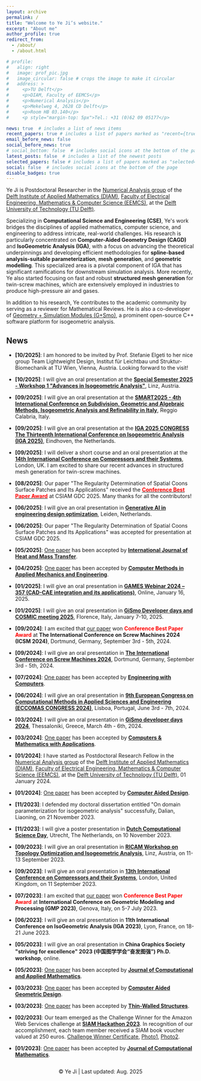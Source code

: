 ```yaml
---
layout: archive
permalink: /
title: "Welcome to Ye Ji’s website."
excerpt: "About me"
author_profile: true
redirect_from: 
  - /about/
  - /about.html

# profile: 
#   align: right
#   image: prof_pic.jpg
#   image_circular: false # crops the image to make it circular
#   address: >
#     <p>TU Delft</p>
#     <p>DIAM, Faculty of EEMCS</p>
#     <p>Numerical Analysis</p>
#     <p>Mekelweg 4, 2628 CD Delft</p>
#     <p>Room HB 03.140</p>
#     <p style="margin-top: 5px">Tel.: +31 (0)62 09 05177</p>

news: true  # includes a list of news items
recent_papers: true # includes a list of papers marked as "recent={true}"
email_before_news: false
social_before_news: true
# social_bottom: false  # includes social icons at the bottom of the page
latest_posts: false  # includes a list of the newest posts
selected_papers: false # includes a list of papers marked as "selected={true}"
social: false  # includes social icons at the bottom of the page
disable_badges: true
---
```


Ye Ji is Postdoctoral Researcher in the <a href="https://www.tudelft.nl/ewi/over-de-faculteit/afdelingen/applied-mathematics/numerical-analysis" target="_blank">Numerical Analysis group</a> of the <a href="https://www.tudelft.nl/ewi/over-de-faculteit/afdelingen/applied-mathematics" target="_blank">Delft Institute of Applied Mathematics (DIAM)</a>, <a href="https://www.tudelft.nl/en/eemcs" target="_blank">Faculty of Electrical Engineering, Mathematics & Computer Science (EEMCS)</a>, at the <a href="https://www.tudelft.nl/en/" target="_blank">Delft University of Technology (TU Delft)</a>.

Specializing in **Computational Science and Engineering (CSE)**, Ye's work bridges the disciplines of applied mathematics, computer science, and engineering to address intricate, real-world challenges. His research is particularly concentrated on **Computer-Aided Geometry Design (CAGD)** and **IsoGeometric Analysis (IGA)**, with a focus on advancing the theoretical underpinnings and developing efficient methodologies for **spline-based analysis-suitable parameterization**, **mesh generation**, and **geometric modelling**. This specialized area is a pivotal component of IGA that has significant ramifications for downstream simulation analysis. More recently, Ye also started focusing on fast and robust **structured mesh generation** for twin-screw machines, which are extensively employed in industries to produce high-pressure air and gases.

In addition to his research, Ye contributes to the academic community by serving as a reviewer for Mathematical Reviews. He is also a co-developer of [Geometry + Simulation Modules (G+Smo)](https://gismo.github.io/), a prominent open-source C++ software platform for isogeometric analysis.

News
------

- **[10/2025]**: I am honored to be invited by Prof. Stefanie Elgeti to her nice group Team Lightweight Design, Institut für Leichtbau und Struktur-Biomechanik at TU Wien, Vienna, Austria. Looking forward to the visit!

- **[10/2025]**: I will give an oral presentation at the [**Special Semester 2025 - Workshop 1 "Advances in Isogeometric Analysis"**](https://www.oeaw.ac.at/ricam/detail/event/special-semester-2025-workshop-1-advances-in-isogeometric-analysis), Linz, Austria.

- **[09/2025]**: I will give an oral presentation at the [**SMART2025 - 4th International Conference on Subdivision, Geometric and Algebraic Methods, Isogeometric Analysis and Refinability in Italy**](https://smart2025.unirc.it/), Reggio Calabria, Italy.

- **[09/2025]**: I will give an oral presentation at the [**IGA 2025 CONGRESS The Thirteenth International Conference on Isogeometric Analysis (IGA 2025)**](https://iga2025.cimne.com/), Eindhoven, the Netherlands.

- **[09/2025]**: I will deliver a short course and an oral presentation at the [**14th International Conference on Compressors and their Systems**](https://citycompressorsconference.london/), London, UK. I am excited to share our recent advances in structured mesh generation for twin-screw machines.

- **[08/2025]**: Our paper "The Regularity Determination of Spatial Coons Surface Patches and Its Applications" received the [**<font color=Red>Conference Best Paper Award</font>**](../images/talks/2025-08-22-Yantai/GDC_Yantai_2.jpg) at CSIAM GDC 2025. Many thanks for all the contributors!

- **[06/2025]**: I will give an oral presentation in [**Generative AI in engineering design optimization**](https://www.lorentzcenter.nl/generative-ai-in-engineering-design-optimization.html), Leiden, Netherlands.

- **[06/2025]**: Our paper "The Regularity Determination of Spatial Coons Surface Patches and Its Applications" was accepted for presentation at CSIAM GDC 2025.

- **[05/2025]**: [One paper](https://www-sciencedirect-com.tudelft.idm.oclc.org/science/article/pii/S0017931025004004) has been accepted by [**International Journal of Heat and Mass Transfer**](https://www-sciencedirect-com.tudelft.idm.oclc.org/journal/international-journal-of-heat-and-mass-transfer).

- **[04/2025]**: [One paper](https://www-sciencedirect-com.tudelft.idm.oclc.org/science/article/pii/S0045782525002488) has been accepted by [**Computer Methods in Applied Mechanics and Engineering**](https://www-sciencedirect-com.tudelft.idm.oclc.org/journal/computer-methods-in-applied-mechanics-and-engineering).

- **[01/2025]**: I will give an oral presentation in [**GAMES Webinar 2024 – 357 (CAD-CAE integration and its applications)**](https://games-cn.org/games-webinar-20250116-357/), Online, January 16, 2025.

- **[01/2025]**: I will give an oral presentation in [**GiSmo Developer days and COSMIC meeting 2025**](https://github.com/gismo/gismo/wiki/GiSmo-Developer-days-and-COSMIC-meeting-2025), Florence, Italy, January 7-10, 2025.

- **[09/2024]**: I am excited that [our paper](https://iopscience.iop.org/article/10.1088/1757-899X/1322/1/012014) won **<font color=Red>Conference Best Paper Award</font>** at **The International Conference on Screw Machines 2024 (ICSM 2024)**, Dortmund, Germany, September 3rd - 5th, 2024.

- **[09/2024]**: I will give an oral presentation in [**The International Conference on Screw Machines 2024**](https://github.com/gismo/gismo/wiki/GiSmo-developer-days-2024), Dortmund, Germany, September 3rd - 5th, 2024.

- **[07/2024]**: [One paper](https://doi.org/10.1007/s00366-024-02020-z) has been accepted by [**Engineering with Computers**](https://link.springer.com/article/10.1007/s00366-024-02020-z).

- **[06/2024]**: I will give an oral presentation in [**9th European Congress on Computational Methods in Applied Sciences and Engineering (ECCOMAS CONGRESS 2024)**](https://eccomas2024.org/), Lisboa, Portugal, June 3rd - 7th, 2024.

- **[03/2024]**: I will give an oral presentation in [**GiSmo developer days 2024**](https://github.com/gismo/gismo/wiki/GiSmo-developer-days-2024), Thessaloniki, Greece, March 4th - 6th, 2024.

- **[03/2024]**: [One paper](https://doi.org/10.1016/j.camwa.2024.03.001) has been accepted by [**Computers & Mathematics with Applications**](https://www-sciencedirect-com.tudelft.idm.oclc.org/journal/computers-and-mathematics-with-applications).

- **[01/2024]**: I have started as Postdoctoral Research Fellow in the <a href="https://www.tudelft.nl/ewi/over-de-faculteit/afdelingen/applied-mathematics/numerical-analysis" target="_blank">Numerical Analysis group</a> of the <a href="https://www.tudelft.nl/ewi/over-de-faculteit/afdelingen/applied-mathematics" target="_blank">Delft Institute of Applied Mathematics (DIAM)</a>, <a href="https://www.tudelft.nl/en/eemcs" target="_blank">Faculty of Electrical Engineering, Mathematics & Computer Science (EEMCS)</a>, at the <a href="https://www.tudelft.nl/en/" target="_blank">Delft University of Technology (TU Delft)</a>, 01 January 2024.

- **[01/2024]**: [One paper](https://www.sciencedirect.com/science/article/pii/S0010448523002051) has been accepted by [**Computer Aided Design**](https://www.sciencedirect.com/journal/computer-aided-design).

- **[11/2023]**: I defended my doctoral dissertation entitled "On domain parameterization for isogeometric analysis" successfully, Dalian, Liaoning, on 21 November 2023.

- **[11/2023]**: I will give a poster presentation in [**Dutch Computational Science Day**](https://ducomsday.nl/), Utrecht, The Netherlands, on 10 November 2023.

- **[09/2023]**: I will give an oral presentation in [**RICAM Workshop on Topology Optimization and Isogeometric Analysis**](https://www.oeaw.ac.at/ricam/news-events/workshops/topology-optimization-and-isogeometric-analysis), Linz, Austria, on 11-13 September 2023. 

- **[09/2023]**: I will give an oral presentation in [**13th International Conference on Compressors and their Systems**](https://citycompressorsconference.london), London, United Kingdom, on 11 September 2023. 

- **[07/2023]**: I am excited that [our paper](https://www.sciencedirect.com/science/article/abs/pii/S0167839623000237) won **<font color=Red>Conference Best Paper Award</font>** at **International Conference on Geometric Modeling and Processing (GMP 2023)**, Genova, Italy, on 5-7 July 2023. 

- **[06/2023]**: I will give an oral presentation in **11th International Conference on IsoGeometric Analysis (IGA 2023)**, Lyon, France, on 18-21 June 2023. 

- **[05/2023]**: I will give an oral presentation in **China Graphics Society "striving for excellence" 2023 (中国图学学会“奋发图强”) Ph.D. workshop**, online. 

- **[05/2023]**: [One paper](https://www.sciencedirect.com/science/article/pii/S0377042723002479) has been accepted by [**Journal of Computational and Applied Mathematics**](https://www.sciencedirect.com/journal/journal-of-computational-and-applied-mathematics).

- **[03/2023]**: [One paper](https://www.sciencedirect.com/science/article/pii/S0167839623000237) has been accepted by [**Computer Aided Geometric Design**](https://www.sciencedirect.com/journal/computer-aided-geometric-design).

- **[03/2023]**: [One paper](https://www.sciencedirect.com/science/article/pii/S0263823123001544) has been accepted by [**Thin-Walled Structures**](https://www.sciencedirect.com/journal/thin-walled-structures).

- **[02/2023]**: Our team emerged as the Challenge Winner for the Amazon Web Services challenge at [**SIAM Hackathon 2023**](https://www.siam.org/conferences/cm/conference/cse23). In recognition of our accomplishment, each team member received a SIAM book voucher valued at 250 euros. [Challenge Winner Certificate](../images/talks/2023-02-26-siam-hackaton/SIAM_certificate.pdf), [Photo1](../images/talks/2023-02-26-siam-hackaton/SIAM_Hackathon2023_pic1.jpeg), [Photo2](../images/talks/2023-02-26-siam-hackaton/SIAM_Hackathon2023_pic2.jpeg).

- **[01/2023]**: [One paper](https://www.global-sci.org/jcm/) has been accepted by [**Journal of Computational Mathematics**](https://www.global-sci.org/jcm/). 

<!-- <div style="text-align:center; margin:0; padding:0; width:256px;">
  <script type="text/javascript" src="//rf.revolvermaps.com/0/0/1.js?i=5nnta91lqjn&amp;s=240&amp;m=8&amp;v=true&amp;r=false&amp;b=000000&amp;n=true&amp;c=ff0000" async="async"></script>
</div> -->

<div id="footer" style="text-align: center;">
  <div id="footer-text"></div>

  <div id="clustrmaps-widget" style="display: inline-block; width: 10%;">
    <script type="text/javascript" id="clstr_globe"
            src="//clustrmaps.com/globe.js?d=JeMd2-_KfDorS9xXcG81U4Ym48CMW1ZS5ZdTAh9ISAA"></script>
  </div>

  <p style="margin-top: 1em;">
    &copy; Ye Ji | Last updated: Aug. 2025
  </p>
</div>